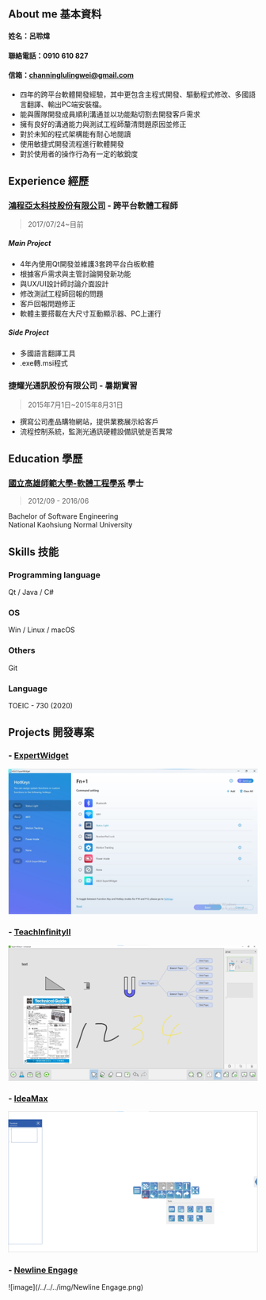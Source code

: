 ## About me 基本資料
#### 姓名：呂聆煒
#### 聯絡電話：0910 610 827
#### 信箱：channinglulingwei@gmail.com
* 四年的跨平台軟體開發經驗，其中更包含主程式開發、驅動程式修改、多國語言翻譯、輸出PC端安裝檔。
* 能與團隊開發成員順利溝通並以功能點切割去開發客戶需求
* 擁有良好的溝通能力與測試工程師釐清問題原因並修正
* 對於未知的程式架構能有耐心地閱讀
* 使用敏捷式開發流程進行軟體開發
* 對於使用者的操作行為有一定的敏銳度
## Experience 經歷
### [鴻程亞太科技股份有限公司](http://www.hitevision.com.tw/zh_TW/index.asp) - 跨平台軟體工程師
> 2017/07/24~目前
##### Main Project
* 4年內使用Qt開發並維護3套跨平台白板軟體
* 根據客戶需求與主管討論開發新功能
* 與UX/UI設計師討論介面設計
* 修改測試工程師回報的問題
* 客戶回報問題修正
* 軟體主要搭載在大尺寸互動顯示器、PC上運行
>
##### Side Project
* 多國語言翻譯工具
* .exe轉.msi程式

### 捷耀光通訊股份有限公司 - 暑期實習
> 2015年7月1日~2015年8月31日
* 撰寫公司產品購物網站，提供業務展示給客戶
* 流程控制系統，監測光通訊硬體設備訊號是否異常

## Education 學歷
### [國立高雄師範大學-軟體工程學系](https://dept.nknu.edu.tw/WE/zh/) 學士 
>2012/09 - 2016/06

Bachelor of Software Engineering <br>
National Kaohsiung Normal University 

## Skills 技能
### Programming language
Qt / Java / C# 
### OS
Win / Linux / macOS
### Others
Git
### Language
TOEIC - 730 (2020)

## Projects 開發專案
### - [ExpertWidget](https://www.asus.com/tw/support/faq/1047658/)
![image](/../../../img/ExpertWidget.png) 
### - [TeachInfinityII](https://newline-interactive.com/zh-hant/products/teach-infinity/)
![image](/../../../img/TeachInfinityII.png) 
### - [IdeaMax](https://newline-interactive.com/usa/products/ideamax-digital-whiteboard-software/)
![image](/../../../img/IdeaMax.png) 
### - [Newline Engage](https://newline-interactive.com/products/whiteboard/)
![image](/../../../img/Newline Engage.png) 

